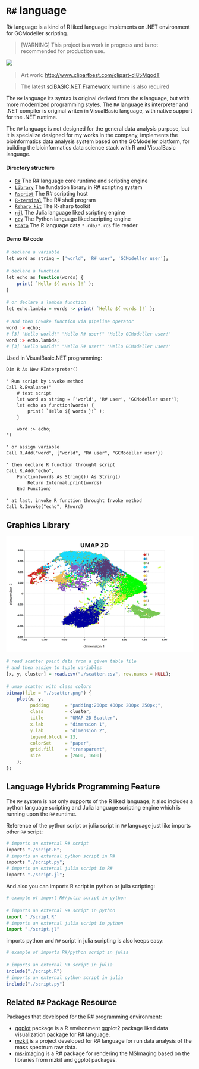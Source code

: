 # ``R#`` language

R# language is a kind of R liked language implements on .NET environment for GCModeller scripting.

> [WARNING] This project is a work in progress and is not recommended for production use.

<img src="docs/images/R-sharp.png" width="450px" />

> Art work: http://www.clipartbest.com/clipart-di85MqodT

> The latest [sciBASIC.NET Framework](https://github.com/xieguigang/sciBASIC) runtime is also required

The ``R#`` language its syntax is original derived from the ``R`` language, but with more modernized programming styles. The ``R#`` language its interpreter and .NET compiler is original writen in VisualBasic language, with native support for the .NET runtime.

The ``R#`` language is not designed for the general data analysis purpose, but it is specialize designed for my works in the company, implements the bioinformatics data analysis system based on the GCModeller platform, for building the bioinformatics data science stack with R and VisualBasic language.

#### Directory structure

+ [``R#``](./R#) The R# language core runtime and scripting engine
+ [``Library``](./Library) The fundation library in R# scripting system
+ [``Rscript``](./Rscript) The R# scripting host
+ [``R-terminal``](./studio/R-terminal) The R# shell program  
+ [``Rsharp_kit``](./studio/Rsharp_kit) The R-sharp toolkit
+ [``njl``](./studio/njl) The Julia language liked scripting engine
+ [``npy``](./studio/npy) The Python language liked scripting engine
+ [``RData``](./studio/RData) The R language data ``*.rda/*.rds`` file reader

#### Demo R# code

```R
# declare a variable
let word as string = ['world', 'R# user', 'GCModeller user'];

# declare a function
let echo as function(words) {
    print( `Hello ${ words }!` );
}

# or declare a lambda function
let echo.lambda = words -> print( `Hello ${ words }!` );

# and then invoke function via pipeline operator
word :> echo;
# [3] "Hello world!" "Hello R# user!" "Hello GCModeller user!"
word :> echo.lambda;
# [3] "Hello world!" "Hello R# user!" "Hello GCModeller user!"
```

Used in VisualBasic.NET programming:

```vbnet
Dim R As New RInterpreter()

' Run script by invoke method
Call R.Evaluate("
    # test script
    let word as string = ['world', 'R# user', 'GCModeller user'];
    let echo as function(words) {
        print( `Hello ${ words }!` );
    }

    word :> echo;
")

' or assign variable
Call R.Add("word", {"world", "R# user", "GCModeller user"})

' then declare R function throught script
Call R.Add("echo", 
    Function(words As String()) As String()
        Return Internal.print(words)
    End Function)

' at last, invoke R function throught Invoke method
Call R.Invoke("echo", R!word)
```

## Graphics Library

![](./docs/demo/scatter/scatter.png)

```r
# read scatter point data from a given table file
# and then assign to tuple variables
[x, y, cluster] = read.csv("./scatter.csv", row.names = NULL);

# umap scatter with class colors
bitmap(file = "./scatter.png") {
	plot(x, y,
		 padding      = "padding:200px 400px 200px 250px;",
		 class        = cluster,
		 title        = "UMAP 2D Scatter",
		 x.lab        = "dimension 1",
		 y.lab        = "dimension 2",
		 legend.block = 13,
		 colorSet     = "paper", 
		 grid.fill    = "transparent",
		 size         = [2600, 1600]
	);
};
```

## Language Hybrids Programming Feature

The ``R#`` system is not only supports of the R liked language, it also includes a python language scripting and Julia language scripting engine which is running upon the ``R#`` runtime.

Reference of the python script or julia script in ``R#`` language just like imports other ``R#`` script:

```r
# imports an external R# script
imports "./script.R";
# imports an external python script in R#
imports "./script.py";
# imports an external julia script in R#
imports "./script.jl";
```

And also you can imports R script in python or julia scripting:

```py
# example of import R#/julia script in python

# imports an external R# script in python
import "./script.R"
# imports an external julia script in python
import "./script.jl"
```

imports python and ``R#`` script in julia scripting is also keeps easy:

```julia
# example of imports R#/python script in julia

# imports an external R# script in julia
include("./script.R")
# imports an external python script in julia
include("./script.py")
```

## Related ``R#`` Package Resource

Packages that developed for the R# programming environment:

+ [ggplot](https://github.com/rsharp-lang/ggplot) package is a R environment ggplot2 package liked data visualization package for R# language.  
+ [mzkit](https://github.com/xieguigang/mzkit) is a project developed for R# language for run data analysis of the mass spectrum raw data.
+ [ms-imaging](https://github.com/xieguigang/ms-imaging) is a R# package for rendering the MSImaging based on the libraries from mzkit and ggplot packages.

